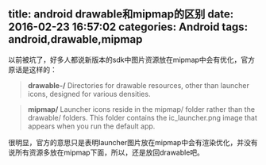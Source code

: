 title: android drawable和mipmap的区别
date: 2016-02-23 16:57:02
categories: Android
tags: android,drawable,mipmap
---


以前被坑了，好多人都说新版本的sdk中图片资源放在mipmap中会有优化，官方原话是这样的：

><B>drawable-<density>/</B>
Directories for drawable resources, other than launcher icons, designed for various densities.

><B>mipmap/</B>
Launcher icons reside in the mipmap/ folder rather than the drawable/ folders. This folder contains the ic_launcher.png image that appears when you run the default app.

很明显，官方的意思只是表明launcher图片放在mipmap中会有渲染优化，并没有说所有资源多放在mipmap下面，所以，还是放回drawable吧。